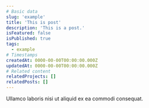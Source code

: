 ```yaml
---
# Basic data
slug: 'example'
title: 'This is post'
description: 'This is a post.'
isFeatured: false
isPublished: true
tags:
  - example
# Timestamps
createdAt: 0000-00-00T00:00:00.000Z
updatedAt: 0000-00-00T00:00:00.000Z
# Related content
relatedProjects: []
relatedPosts: []
---
```


Ullamco laboris nisi ut aliquid ex ea commodi consequat.
